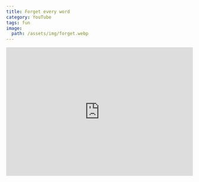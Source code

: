 ```yaml
---
title: Forget every word
category: YouTube
tags: fun
image:
  path: /assets/img/forget.webp
---
```


<iframe src="https://www.youtube.com/embed/VhrswtPLn_U?start=9&end=31" frameborder="0" allow="accelerometer; autoplay; clipboard-write; encrypted-media; gyroscope; picture-in-picture; web-share" allowfullscreen style="width: 100%; aspect-ratio: 16 / 11"></iframe>
